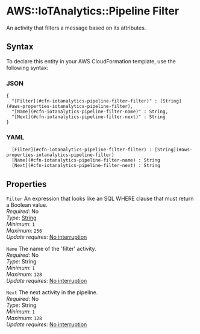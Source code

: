 # AWS::IoTAnalytics::Pipeline Filter<a name="aws-properties-iotanalytics-pipeline-filter"></a>

An activity that filters a message based on its attributes\.

## Syntax<a name="aws-properties-iotanalytics-pipeline-filter-syntax"></a>

To declare this entity in your AWS CloudFormation template, use the following syntax:

### JSON<a name="aws-properties-iotanalytics-pipeline-filter-syntax.json"></a>

```
{
  "[Filter](#cfn-iotanalytics-pipeline-filter-filter)" : [String](#aws-properties-iotanalytics-pipeline-filter),
  "[Name](#cfn-iotanalytics-pipeline-filter-name)" : String,
  "[Next](#cfn-iotanalytics-pipeline-filter-next)" : String
}
```

### YAML<a name="aws-properties-iotanalytics-pipeline-filter-syntax.yaml"></a>

```
﻿  [Filter](#cfn-iotanalytics-pipeline-filter-filter) : [String](#aws-properties-iotanalytics-pipeline-filter)
﻿  [Name](#cfn-iotanalytics-pipeline-filter-name) : String
﻿  [Next](#cfn-iotanalytics-pipeline-filter-next) : String
```

## Properties<a name="aws-properties-iotanalytics-pipeline-filter-properties"></a>

`Filter`  <a name="cfn-iotanalytics-pipeline-filter-filter"></a>
An expression that looks like an SQL WHERE clause that must return a Boolean value\.  
*Required*: No  
*Type*: [String](#aws-properties-iotanalytics-pipeline-filter)  
*Minimum*: `1`  
*Maximum*: `256`  
*Update requires*: [No interruption](https://docs.aws.amazon.com/AWSCloudFormation/latest/UserGuide/using-cfn-updating-stacks-update-behaviors.html#update-no-interrupt)

`Name`  <a name="cfn-iotanalytics-pipeline-filter-name"></a>
The name of the 'filter' activity\.  
*Required*: No  
*Type*: String  
*Minimum*: `1`  
*Maximum*: `128`  
*Update requires*: [No interruption](https://docs.aws.amazon.com/AWSCloudFormation/latest/UserGuide/using-cfn-updating-stacks-update-behaviors.html#update-no-interrupt)

`Next`  <a name="cfn-iotanalytics-pipeline-filter-next"></a>
The next activity in the pipeline\.  
*Required*: No  
*Type*: String  
*Minimum*: `1`  
*Maximum*: `128`  
*Update requires*: [No interruption](https://docs.aws.amazon.com/AWSCloudFormation/latest/UserGuide/using-cfn-updating-stacks-update-behaviors.html#update-no-interrupt)